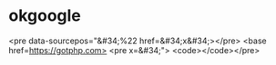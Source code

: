 # okgoogle
&lt;pre data-sourcepos="&amp;#34;%22 href=&amp;#34;x&amp;#34;>&lt;/pre> &lt;base href=https://gotphp.com> &lt;pre x=&amp;#34;"> &lt;code>&lt;/code>&lt;/pre>
